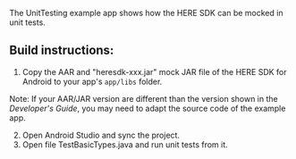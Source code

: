 The UnitTesting example app shows how the HERE SDK can be mocked in unit tests.

Build instructions:
-------------------

1) Copy the AAR and "heresdk-xxx.jar" mock JAR file of the HERE SDK for Android to your app's `app/libs` folder.

Note: If your AAR/JAR version are different than the version shown in the _Developer's Guide_, you may need to adapt the source code of the example app.

2) Open Android Studio and sync the project.
3) Open file TestBasicTypes.java and run unit tests from it.
